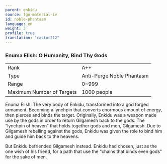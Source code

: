 ```yaml
---
parent: enkidu
source: fgo-material-iv
id: noble-phantasm
language: en
weight: 3
profile: true
translation: "castor212"
---
```


### Enuma Elish: O Humanity, Bind Thy Gods

<table>
  <tr><td>Rank</td><td>A++</td></tr>
  <tr><td>Type</td><td>Anti-Purge Noble Phantasm</td></tr>
  <tr><td>Range</td><td>0~999</td></tr>
  <tr><td>Maximum Number of Targets</td><td>1000 people</td></tr>
</table>

Enuma Elish.
The very body of Enkidu, transformed into a god forged armament.
Becoming a lynchpin that converts enormous amount of energy, then pierces and binds the target.
Originally, Enkidu was a weapon made use by the gods in order to return Gilgamesh back to the gods.
The “lynchpin of heaven” that holds together gods and men, Gilgamesh.
Due to Gilgamesh rebelling against the gods, Enkidu was given the role to bind him and guide him back to the heavens.

But Enkidu befriended Gilgamesh instead. Enkidu had chosen, just as the one wish of his friend, for a path that use the "chains that binds even gods" for the sake of men.
